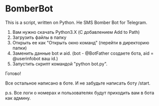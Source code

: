 # BomberBot
This is a script, written on Python. He SMS Bomber Bot for Telegram.


1. Вам нужно скачать Python3.X (С добавлением Add to Path)
2. Загрузить файлы в папку
3. Открыть ее как "Открыть окно команд" (перейти в директорию папки)
4. Заменить данные bot и aid. (bot - @BotFather создаете бота, aid = @userinfobot ваш id.)
5. Запустить скрипт командой "python bot.py".

Готово!

Все остальное написано в боте. И не забудьте написать боту /start.

p.s. Все логи о номерах и пользователях будут приходить вам в бота как админу.
